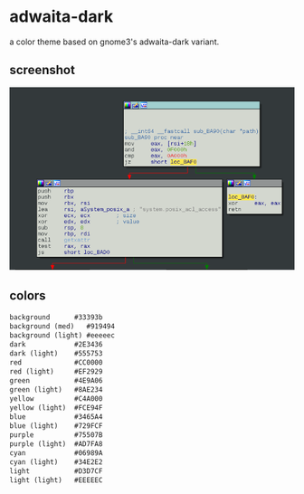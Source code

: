 # adwaita-dark

a color theme based on gnome3's adwaita-dark variant.


## screenshot

![screenshot](screenshot.png?raw=true "adwaita-dark")


## colors

```
background      #33393b
background (med)   #919494
background (light) #eeeeec
dark            #2E3436
dark (light)    #555753
red             #CC0000
red (light)     #EF2929
green           #4E9A06
green (light)   #8AE234
yellow          #C4A000
yellow (light)  #FCE94F
blue            #3465A4
blue (light)    #729FCF
purple          #75507B
purple (light)  #AD7FA8
cyan            #06989A
cyan (light)    #34E2E2
light           #D3D7CF
light (light)   #EEEEEC
```

